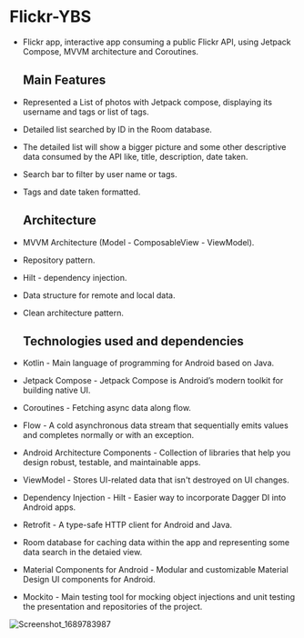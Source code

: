 # Flickr-YBS
- Flickr app, interactive app consuming a public Flickr API, using Jetpack Compose, MVVM architecture and Coroutines.
  
  ## Main Features
- Represented a List of photos with Jetpack compose, displaying its username and tags or list of tags.
- Detailed list searched by ID in the Room database.
- The detailed list will show a bigger picture and some other descriptive data consumed by the API like, title, description, date taken.
- Search bar to filter by user name or tags.
- Tags and date taken formatted.

	## Architecture
- MVVM Architecture (Model - ComposableView - ViewModel).
- Repository pattern.
- Hilt - dependency injection.
- Data structure for remote and local data.
- Clean architecture pattern.
  
	## Technologies used and dependencies
- Kotlin - Main language of programming for Android based on Java.
- Jetpack Compose - Jetpack Compose is Android’s modern toolkit for building native UI.
- Coroutines - Fetching async data along flow.
- Flow - A cold asynchronous data stream that sequentially emits values and completes normally or with an exception.
- Android Architecture Components - Collection of libraries that help you design robust, testable, and maintainable apps.
- ViewModel - Stores UI-related data that isn't destroyed on UI changes.
- Dependency Injection - Hilt - Easier way to incorporate Dagger DI into Android apps.
- Retrofit - A type-safe HTTP client for Android and Java.
- Room database for caching data within the app and representing some data search in the detaied view.
- Material Components for Android - Modular and customizable Material Design UI components for Android.
- Mockito - Main testing tool for mocking object injections and unit testing the presentation and repositories of the project.



![Screenshot_1689783987](https://github.com/AlbertoMApps/Flickr-YBS/assets/16687009/40d455c0-dd11-447d-8dc9-9ff8e859e116)

